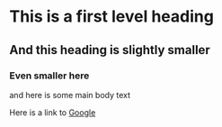 # This is a first level heading
## And this heading is slightly smaller
### Even smaller here
and here is some main body text

Here is a link to [Google](https://google.com)

